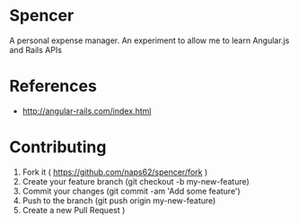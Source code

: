 # Spencer

A personal expense manager. An experiment to allow me to learn Angular.js and
Rails APIs

# References

- http://angular-rails.com/index.html

# Contributing

1. Fork it ( https://github.com/naps62/spencer/fork )
2. Create your feature branch (git checkout -b my-new-feature)
3. Commit your changes (git commit -am 'Add some feature')
4. Push to the branch (git push origin my-new-feature)
5. Create a new Pull Request )
